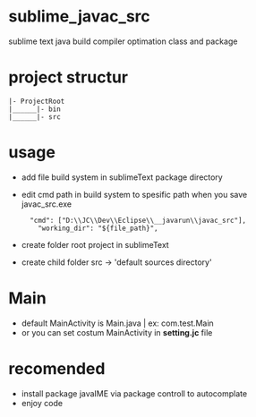 # sublime_javac_src
sublime text java build compiler
optimation class and package


# project structur

    |- ProjectRoot
    |______|- bin
    |______|- src


# usage
- add file build system in sublimeText package directory
- edit cmd path in build system to spesific path when you save javac_src.exe
  
        "cmd": ["D:\\JC\\Dev\\Eclipse\\__javarun\\javac_src"],
	      "working_dir": "${file_path}",

- create folder root project in sublimeText
- create child folder src -> 'default sources directory'

# Main
- default MainActivity is Main.java | ex: com.test.Main
- or you can set costum MainActivity in <b>setting.jc</b> file

# recomended
- install package javaIME via package controll to autocomplate
- enjoy code
